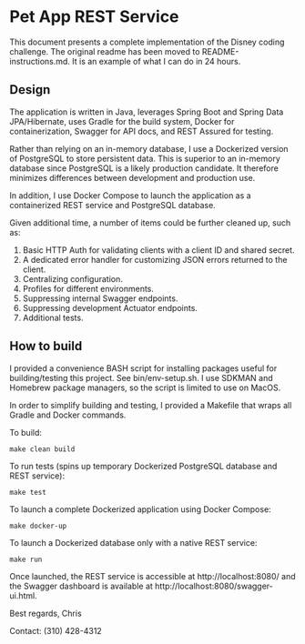 # Pet App REST Service

This document presents a complete implementation of the Disney coding challenge. The original readme has been moved to README-instructions.md. It is an example of what I can do in 24 hours. 

## Design

The application is written in Java, leverages Spring Boot and Spring Data JPA/Hibernate, uses Gradle for the build system, Docker for containerization, Swagger for API docs, and REST Assured for testing. 

Rather than relying on an in-memory database, I use a Dockerized version of PostgreSQL to store persistent data. This is superior to an in-memory database since PostgreSQL is a likely production candidate. It therefore minimizes differences between development and production use. 

In addition, I use Docker Compose to launch the application as a containerized REST service and PostgreSQL database.

Given additional time, a number of items could be further cleaned up, such as: 
1. Basic HTTP Auth for validating clients with a client ID and shared secret. 
2. A dedicated error handler for customizing JSON errors returned to the client. 
3. Centralizing configuration. 
4. Profiles for different environments. 
5. Suppressing internal Swagger endpoints. 
6. Suppressing development Actuator endpoints. 
7. Additional tests.

## How to build

I provided a convenience BASH script for installing packages useful for building/testing this project. See bin/env-setup.sh. I use SDKMAN and Homebrew package managers, so the script is limited to use on MacOS.

In order to simplify building and testing, I provided a Makefile that wraps all Gradle and Docker commands. 

To build: 

```
make clean build
```

To run tests (spins up temporary Dockerized PostgreSQL database and REST service):

```
make test
```

To launch a complete Dockerized application using Docker Compose:

```
make docker-up
```

To launch a Dockerized database only with a native REST service:

```
make run
```

Once launched, the REST service is accessible at http://localhost:8080/ and the Swagger dashboard is available at http://localhost:8080/swagger-ui.html. 


Best regards, Chris
<p>Contact: (310) 428-4312
